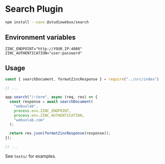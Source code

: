 # Search Plugin

```bash
npm install --save @studiowebux/search
```

## Environment variables

```text
ZINC_ENDPOINT="http://YOUR_IP:4080"
ZINC_AUTHENTICATION="user:password"
```

## Usage

```javascript
const { searchDocument, formatZincResponse } = require("../src/index");

// ...

app.search("/:term", async (req, res) => {
  const response = await searchDocument(
    "webuxlab",
    process.env.ZINC_ENDPOINT,
    process.env.ZINC_AUTHENTICATION,
    "webuxlab.com"
  );

  return res.json(formatZincResponse(response));
});

// ...
```

See `tests/` for examples.
